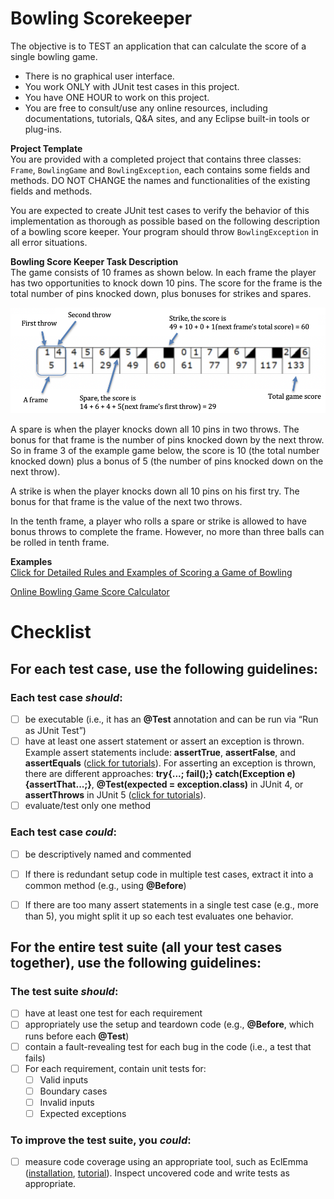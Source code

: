 Bowling Scorekeeper
===
The objective is to TEST an application that can calculate the score of a single bowling game.
- There is no graphical user interface.  
- You work ONLY with JUnit test cases in this project.
- You have ONE HOUR to work on this project.
- You are free to consult/use any online resources, including documentations, tutorials, Q&A sites, and any Eclipse built-in tools or plug-ins.
 

**Project Template**  
You are provided with a completed project that contains three classes: `Frame`, `BowlingGame` and `BowlingException`, each contains some fields and methods. DO NOT CHANGE the names and functionalities of the existing fields and methods.

You are expected to create JUnit test cases to verify the behavior of this implementation as thorough as possible based on the following description of a bowling score keeper. Your program should throw `BowlingException` in all error situations. 

**Bowling Score Keeper Task Description**  
The game consists of 10 frames as shown below. In each frame the player has two opportunities to knock down 10 pins. The score for the frame is the total number of pins knocked down, plus bonuses for strikes and spares.

![ExampleImage](https://github.com/ginaBai/BSK/blob/master/BowlingScoreKeeper/BowlingScoreKeeperExample.png)

A spare is when the player knocks down all 10 pins in two throws. The bonus for that frame is the number of pins knocked down by the next throw. So in frame 3 of the example game below, the score is 10 (the total number knocked down) plus a bonus of 5 (the number of pins knocked down on the next throw).

A strike is when the player knocks down all 10 pins on his first try. The bonus for that frame is the value of the next two throws. 

In the tenth frame, a player who rolls a spare or strike is allowed to have bonus throws to complete the frame. However, no more than three balls can be rolled in tenth frame.

**Examples**  
[Click for Detailed Rules and Examples of Scoring a Game of Bowling](https://slocums.homestead.com/gamescore.html)

[Online Bowling Game Score Calculator](https://bowlinggenius.com)


# Checklist

## For each test case, use the following guidelines:

### Each test case *should*:
- [ ] be executable (i.e., it has an **@Test** annotation and can be run via “Run as JUnit Test”)
- [ ] have at least one assert statement or assert an exception is thrown. Example assert statements include: **assertTrue**, **assertFalse**, and **assertEquals** ([click for tutorials](https://www.baeldung.com/junit-assertions)). For asserting an exception is thrown, there are different approaches: **try{...; fail();} catch(Exception e){assertThat...;}**, **@Test(expected = exception.class)** in JUnit 4, or **assertThrows** in JUnit 5 ([click for tutorials](https://www.baeldung.com/junit-assert-exception)). 
- [ ]  evaluate/test only one method

### Each test case *could*:
- [ ] be descriptively named and commented
- [ ] If there is redundant setup code in multiple test cases, extract it into a common method (e.g., using **@Before**)
- [ ] If there are too many assert statements in a single test case (e.g., more than 5), you might split it up so each test evaluates one behavior.


## For the entire test suite (all your test cases together), use the following guidelines: 

### The test suite *should*:
- [ ] have at least one test for each requirement
- [ ] appropriately use the setup and teardown code (e.g., **@Before**, which runs before each **@Test**)
- [ ] contain a fault-revealing test for each bug in the code (i.e., a test that fails)
- [ ] For each requirement, contain unit tests for:
  - [ ] Valid inputs
  - [ ] Boundary cases
  - [ ] Invalid inputs
  - [ ] Expected exceptions
### To improve the test suite, you *could*:
- [ ] measure code coverage using an appropriate tool, such as EclEmma ([installation](https://www.eclemma.org/installation.html), [tutorial](https://www.eclipse.org/community/eclipse_newsletter/2015/august/article1.php)). Inspect uncovered code and write tests as appropriate.
